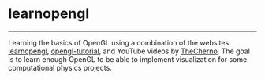 # learnopengl
---

Learning the basics of OpenGL using a combination of the websites [learnopengl](https://learnopengl.com), [opengl-tutorial](www.opengl-tutorial.org), and YouTube videos by [TheCherno](https://www.youtube.com/playlist?list=PLlrATfBNZ98foTJPJ_Ev03o2oq3-GGOS2). The goal is to learn enough OpenGL to be able to implement visualization for some computational physics projects.

